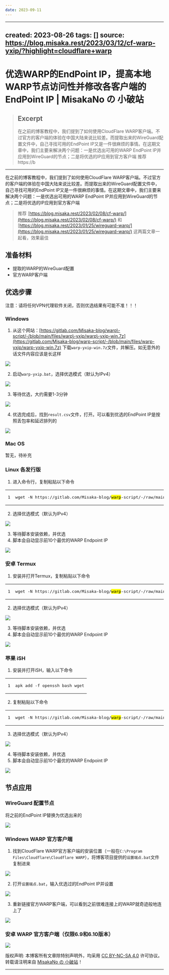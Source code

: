 ```yaml
---
date: 2023-09-11
---
```


---
created: 2023-08-26
tags: []
source: https://blog.misaka.rest/2023/03/12/cf-warp-yxip/?highlight=cloudflare+warp
---

# 优选WARP的EndPoint IP，提高本地WARP节点访问性并修改各客户端的EndPoint IP | MisakaNo の 小破站

> ## Excerpt
> 在之前的博客教程中，我们提到了如何使用CloudFlare WARP客户端。不过官方的客户端的体验在中国大陆来说比较差。而提取出来的WireGuard配置文件中，自己寻找可用的EndPoint IP又是一件很麻烦的事情。在这期文章中，我们主要来解决两个问题：一是优选出可用的WARP EndPoint IP并应用到WireGuard的节点；二是将优选的IP应用到官方客户端  推荐 https://b

---
在之前的博客教程中，我们提到了如何使用CloudFlare WARP客户端。不过官方的客户端的体验在中国大陆来说比较差。而提取出来的WireGuard配置文件中，自己寻找可用的EndPoint IP又是一件很麻烦的事情。在这期文章中，我们主要来解决两个问题：一是优选出可用的WARP EndPoint IP并应用到WireGuard的节点；二是将优选的IP应用到官方客户端

> 推荐 [https://blog.misaka.rest/2023/02/08/cf-warp/](https://blog.misaka.rest/2023/02/08/cf-warp/) 和 [https://blog.misaka.rest/2023/01/25/wireguard-warp/](https://blog.misaka.rest/2023/01/25/wireguard-warp/) 这两篇文章一起看，效果最佳

## [](https://blog.misaka.rest/2023/03/12/cf-warp-yxip/?highlight=cloudflare+warp#%E5%87%86%E5%A4%87%E6%9D%90%E6%96%99 "准备材料")准备材料

-   提取的WARP的WireGuard配置
-   官方WARP客户端

## [](https://blog.misaka.rest/2023/03/12/cf-warp-yxip/?highlight=cloudflare+warp#%E4%BC%98%E9%80%89%E6%AD%A5%E9%AA%A4 "优选步骤")优选步骤

注意：请将任何VPN代理软件关闭，否则优选结果有可能不准！！！

### [](https://blog.misaka.rest/2023/03/12/cf-warp-yxip/?highlight=cloudflare+warp#Windows "Windows")Windows

1.  从这个网站：[https://gitlab.com/Misaka-blog/warp\-script/-/blob/main/files/warp\-yxip/warp\-yxip-win.7z](https://gitlab.com/Misaka-blog/warp-script/-/blob/main/files/warp-yxip/warp-yxip-win.7z) 下载`warp-yxip-win.7z`文件，并解压。如无意外的话文件内容应该是长这样

[![](https://cdn.jsdelivr.net/gh/Misaka-blog/imgs@main/20230328001247.png)](https://cdn.jsdelivr.net/gh/Misaka-blog/imgs@main/20230328001247.png)

2.  启动`warp-yxip.bat`，选择优选模式（默认为IPv4）

[![](https://cdn.jsdelivr.net/gh/Misaka-blog/imgs@main/20230328001317.png)](https://cdn.jsdelivr.net/gh/Misaka-blog/imgs@main/20230328001317.png)

3.  等待优选，大约需要1-3分钟

[![](https://cdn.jsdelivr.net/gh/Misaka-blog/imgs@main/20230312172637.png)](https://cdn.jsdelivr.net/gh/Misaka-blog/imgs@main/20230312172637.png)

4.  优选完成后，找到`result.csv`文件，打开。可以看到优选的EndPoint IP是按照丢包率和延迟排列的

[![](https://cdn.jsdelivr.net/gh/Misaka-blog/imgs@main/20230312172753.png)](https://cdn.jsdelivr.net/gh/Misaka-blog/imgs@main/20230312172753.png)

### [](https://blog.misaka.rest/2023/03/12/cf-warp-yxip/?highlight=cloudflare+warp#Mac-OS "Mac OS")Mac OS

暂无，待补充

### [](https://blog.misaka.rest/2023/03/12/cf-warp-yxip/?highlight=cloudflare+warp#Linux-%E5%90%84%E5%8F%91%E8%A1%8C%E7%89%88 "Linux 各发行版")Linux 各发行版

1.  进入命令行，复制粘贴以下命令

<table><tbody><tr><td><pre><span>1</span><br></pre></td><td><pre><span>wget -N https://gitlab.com/Misaka-blog/<mark>warp</mark>-script/-/raw/main/files/<mark>warp</mark>-yxip/<mark>warp</mark>-yxip.sh &amp;&amp; bash <mark>warp</mark>-yxip.sh</span><br></pre></td></tr></tbody></table>

2.  选择优选模式（默认为IPv4）

[![](https://cdn.jsdelivr.net/gh/Misaka-blog/imgs@main/20230328001632.png)](https://cdn.jsdelivr.net/gh/Misaka-blog/imgs@main/20230328001632.png)

3.  等待脚本安装依赖，并优选
4.  脚本会自动显示前10个最优的WARP Endpoint IP

[![](https://cdn.jsdelivr.net/gh/Misaka-blog/imgs@main/20230328001706.png)](https://cdn.jsdelivr.net/gh/Misaka-blog/imgs@main/20230328001706.png)

### [](https://blog.misaka.rest/2023/03/12/cf-warp-yxip/?highlight=cloudflare+warp#%E5%AE%89%E5%8D%93-Termux "安卓 Termux")安卓 Termux

1.  安装并打开Termux，复制粘贴以下命令

<table><tbody><tr><td><pre><span>1</span><br></pre></td><td><pre><span>wget -N https://gitlab.com/Misaka-blog/<mark>warp</mark>-script/-/raw/main/files/<mark>warp</mark>-yxip/<mark>warp</mark>-yxip.sh &amp;&amp; bash <mark>warp</mark>-yxip.sh</span><br></pre></td></tr></tbody></table>

2.  选择优选模式（默认为IPv4）

[![](https://cdn.jsdelivr.net/gh/Misaka-blog/imgs@main/20230528172643.png)](https://cdn.jsdelivr.net/gh/Misaka-blog/imgs@main/20230528172643.png)

3.  等待脚本安装依赖，并优选
4.  脚本会自动显示前10个最优的WARP Endpoint IP

[![](https://cdn.jsdelivr.net/gh/Misaka-blog/imgs@main/20230328001706.png)](https://cdn.jsdelivr.net/gh/Misaka-blog/imgs@main/20230328001706.png)

### [](https://blog.misaka.rest/2023/03/12/cf-warp-yxip/?highlight=cloudflare+warp#%E8%8B%B9%E6%9E%9C-iSH "苹果 iSH")苹果 iSH

1.  安装并打开iSH，输入以下命令

<table><tbody><tr><td><pre><span>1</span><br></pre></td><td><pre><span>apk add -f openssh bash wget</span><br></pre></td></tr></tbody></table>

2.  复制粘贴以下命令

<table><tbody><tr><td><pre><span>1</span><br></pre></td><td><pre><span>wget -N https://gitlab.com/Misaka-blog/<mark>warp</mark>-script/-/raw/main/files/<mark>warp</mark>-yxip/<mark>warp</mark>-yxip.sh &amp;&amp; bash <mark>warp</mark>-yxip.sh</span><br></pre></td></tr></tbody></table>

3.  选择优选模式（默认为IPv4）

[![](https://cdn.jsdelivr.net/gh/Misaka-blog/imgs@main/20230328001632.png)](https://cdn.jsdelivr.net/gh/Misaka-blog/imgs@main/20230328001632.png)

4.  等待脚本安装依赖，并优选
5.  脚本会自动显示前10个最优的WARP Endpoint IP

[![](https://cdn.jsdelivr.net/gh/Misaka-blog/imgs@main/20230328001706.png)](https://cdn.jsdelivr.net/gh/Misaka-blog/imgs@main/20230328001706.png)

## [](https://blog.misaka.rest/2023/03/12/cf-warp-yxip/?highlight=cloudflare+warp#%E8%8A%82%E7%82%B9%E5%BA%94%E7%94%A8 "节点应用")节点应用

### [](https://blog.misaka.rest/2023/03/12/cf-warp-yxip/?highlight=cloudflare+warp#WireGuard-%E9%85%8D%E7%BD%AE%E8%8A%82%E7%82%B9 "WireGuard 配置节点")WireGuard 配置节点

将之前的EndPoint IP替换为优选出来的

[![](https://cdn.jsdelivr.net/gh/Misaka-blog/imgs@main/20230312172834.png)](https://cdn.jsdelivr.net/gh/Misaka-blog/imgs@main/20230312172834.png)

### [](https://blog.misaka.rest/2023/03/12/cf-warp-yxip/?highlight=cloudflare+warp#Windows-WARP-%E5%AE%98%E6%96%B9%E5%AE%A2%E6%88%B7%E7%AB%AF "Windows WARP 官方客户端")Windows WARP 官方客户端

1.  找到CloudFlare WARP官方客户端的安装位置（一般在`C:\Program Files\Cloudflare\Cloudflare WARP`），将博客项目提供的`设置端点.bat`文件复制进来

[![](https://cdn.jsdelivr.net/gh/Misaka-blog/imgs@main/20230312172940.png)](https://cdn.jsdelivr.net/gh/Misaka-blog/imgs@main/20230312172940.png)

2.  打开`设置端点.bat`，输入优选过的EndPoint IP并设置

[![](https://cdn.jsdelivr.net/gh/Misaka-blog/imgs@main/20230312173152.png)](https://cdn.jsdelivr.net/gh/Misaka-blog/imgs@main/20230312173152.png)

3.  重新链接官方WARP客户端，可以看到之前很难连接上的WARP就奇迹般地连上了

[![](https://cdn.jsdelivr.net/gh/Misaka-blog/imgs@main/20230312173210.png)](https://cdn.jsdelivr.net/gh/Misaka-blog/imgs@main/20230312173210.png)

### [](https://blog.misaka.rest/2023/03/12/cf-warp-yxip/?highlight=cloudflare+warp#%E5%AE%89%E5%8D%93-WARP-%E5%AE%98%E6%96%B9%E5%AE%A2%E6%88%B7%E7%AB%AF%EF%BC%88%E4%BB%85%E9%99%906-9%E5%92%8C6-10%E7%89%88%E6%9C%AC%EF%BC%89 "安卓 WARP 官方客户端（仅限6.9和6.10版本）")安卓 WARP 官方客户端（仅限6.9和6.10版本）

[![](https://cdn.jsdelivr.net/gh/Misaka-blog/imgs@main/20230528171712.png)](https://cdn.jsdelivr.net/gh/Misaka-blog/imgs@main/20230528171712.png)

版权声明: 本博客所有文章除特别声明外，均采用 [CC BY-NC-SA 4.0](https://creativecommons.org/licenses/by-nc-sa/4.0/) 许可协议。转载请注明来自 [MisakaNo の 小破站](https://blog.misaka.rest/)！

___
